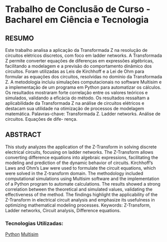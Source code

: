 # Trabalho de Conclusão de Curso - Bacharel em Ciência e Tecnologia

## RESUMO
Este trabalho analisa a aplicação da Transformada Z na resolução de circuitos elétricos discretos,
com foco em ladder networks. A Transformada Z permite converter equações de diferenças
em expressões algébricas, facilitando a modelagem e a previsão do comportamento dinâmico
dos circuitos. Foram utilizadas as Leis de Kirchhoff e a Lei de Ohm para formular as equações
dos circuitos, resolvidas no domínio da Transformada Z. A metodologia incluiu simulações
computacionais no software Multisim e a implementação de um programa em Python para
automatizar os cálculos. Os resultados mostraram forte correlação entre os valores teóricos
e simulados, validando a eficácia do método. Os resultados ressaltam a aplicabilidade da
Transformada Z na análise de circuitos elétricos e destacam sua utilidade na otimização de
processos de modelagem matemática.
Palavras-chave: Transformada Z. Ladder networks. Análise de circuitos. Equações de dife-
rença.

## ABSTRACT
This study analyzes the application of the Z-Transform in solving discrete electrical circuits,
focusing on ladder networks. The Z-Transform allows converting difference equations into
algebraic expressions, facilitating the modeling and prediction of the dynamic behavior of
circuits. Kirchhoff’s Laws and Ohm’s Law were used to formulate the circuit equations, which
were solved in the Z-transform domain. The methodology included computational simulations
using Multisim software and the implementation of a Python program to automate calculations.
The results showed a strong correlation between the theoretical and simulated values, validating
the effectiveness of the method. The findings highlight the applicability of the Z-Transform in
electrical circuit analysis and emphasize its usefulness in optimizing mathematical modeling
processes.
Keywords: Z-Transform, Ladder networks, Circuit analysis, Difference equations.

### Tecnologias Utilizadas:

[Python](https://www.python.org/)
[Multisim](https://www.ni.com/en/support/downloads/software-products/download.multisim.html)




